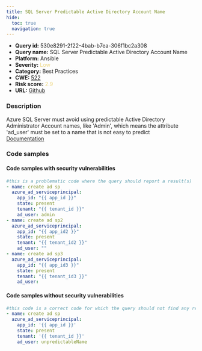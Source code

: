 ```yaml
---
title: SQL Server Predictable Active Directory Account Name
hide:
  toc: true
  navigation: true
---
```


<style>
  .highlight .hll {
    background-color: #ff171742;
  }
  .md-content {
    max-width: 1100px;
    margin: 0 auto;
  }
</style>

-   **Query id:** 530e8291-2f22-4bab-b7ea-306f1bc2a308
-   **Query name:** SQL Server Predictable Active Directory Account Name
-   **Platform:** Ansible
-   **Severity:** <span style="color:#edd57e">Low</span>
-   **Category:** Best Practices
-   **CWE:** <a href="https://cwe.mitre.org/data/definitions/522.html" onclick="newWindowOpenerSafe(event, 'https://cwe.mitre.org/data/definitions/522.html')">522</a>
-   **Risk score:** <span style="color:#edd57e">2.9</span>
-   **URL:** [Github](https://github.com/Checkmarx/kics/tree/master/assets/queries/ansible/azure/sql_server_predictable_active_directory_admin_account_name)

### Description
Azure SQL Server must avoid using predictable Active Directory Administrator Account names, like 'Admin', which means the attribute 'ad_user' must be set to a name that is not easy to predict<br>
[Documentation](https://docs.ansible.com/ansible/latest/collections/azure/azcollection/azure_rm_adserviceprincipal_module.html)

### Code samples
#### Code samples with security vulnerabilities
```yaml title="Positive test num. 1 - yaml file" hl_lines="19 13 7"
#this is a problematic code where the query should report a result(s)
- name: create ad sp
  azure_ad_serviceprincipal:
    app_id: "{{ app_id }}"
    state: present
    tenant: "{{ tenant_id }}"
    ad_user: admin
- name: create ad sp2
  azure_ad_serviceprincipal:
    app_id: "{{ app_id2 }}"
    state: present
    tenant: "{{ tenant_id2 }}"
    ad_user: ""
- name: create ad sp3
  azure_ad_serviceprincipal:
    app_id: "{{ app_id3 }}"
    state: present
    tenant: "{{ tenant_id3 }}"
    ad_user:

```


#### Code samples without security vulnerabilities
```yaml title="Negative test num. 1 - yaml file"
#this code is a correct code for which the query should not find any result
- name: create ad sp
  azure_ad_serviceprincipal:
    app_id: '{{ app_id }}'
    state: present
    tenant: '{{ tenant_id }}'
    ad_user: unpredictableName

```

